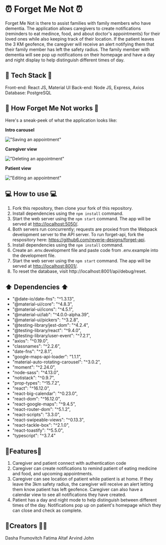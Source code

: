 # ⏰ Forget Me Not ⏰ 

Forget Me Not is there to assist families with family members who have dementia. The application allows caregivers to create notifications (reminders to eat medince, food, and about doctor's appointments) for their loved ones while also keeping track of their location. If the patient leaves the 3 KM geofence, the caregiver will receive an alert notifying them that their family member has left the safety radius. The family member with dementia will see pop up notifications on their homepage and have a day and night display to help distinguish different times of day. 

## 🧱 Tech Stack 🧱

Front-end: React JS, Material UI
Back-end: Node JS, Express, Axios
Database: PostgreSQL 

## 🔔 How Forget Me Not works 🔔

Here's a sneak-peek of what the application looks like: 

<b>Intro carousel</b>

!["Saving an appointment"](https://github.com/fatimaaltaf/scheduler/blob/master/public/GIFS/saving_appointments.gif)

<b>Caregiver view</b>

!["Deleting an appointment"](https://github.com/fatimaaltaf/scheduler/blob/master/public/GIFS/Deleting_Appointment.gif)

<b>Patient view</b>

!["Editing an appointment"](https://github.com/fatimaaltaf/scheduler/blob/master/public/GIFS/Editing_Appointment.gif)

## 💻 How to use  💻

1. Fork this repository, then clone your fork of this repository.
2. Install dependencies using the `npm install` command.
3. Start the web server using the `npm start` command. The app will be served at <http://localhost:5050/>. 
5. Both servers run concurrently; requests are proxied from the Webpack development server to the API server. To run forget-api, fork the respository here: https://github6.com/reverie-designs/forget-api. 
6. Install dependencies using the `npm install` command.
7. Create an .env.development file and paste code from .env.example into the development file. 
8. Start the web server using the `npm start` command. The app will be served at <http://localhost:8001/>. 
9. To reset the database, visit http://localhost:8001/api/debug/reset.

## ⬆️ Dependencies ⬆️

 * "@date-io/date-fns": "^1.3.13",
 * "@material-ui/core": "^4.8.3",
 * "@material-ui/icons": "^4.5.1",
 * "@material-ui/lab": "^4.0.0-alpha.39",
 * "@material-ui/pickers": "^3.2.8",
 * "@testing-library/jest-dom": "^4.2.4",
 * "@testing-library/react": "^9.4.0",
 * "@testing-library/user-event": "^7.2.1",
 * "axios": "^0.19.0",
 * "classnames": "^2.2.6",
 * "date-fns": "^2.8.1",
 * "google-maps-api-loader": "1.1.1",
 * "material-auto-rotating-carousel": "^3.0.2",
 * "moment": "^2.24.0",
 * "node-sass": "^4.13.0",
 * "notistack": "^0.9.7",
 * "prop-types": "^15.7.2",
 * "react": "^16.12.0",
 * "react-big-calendar": "^0.23.0",
 * "react-dom": "^16.12.0",
 * "react-google-maps": "^9.4.5",
 * "react-router-dom": "^5.1.2",
 * "react-scripts": "3.3.0",
 * "react-swipeable-views": "^0.13.3",
 * "react-tackle-box": "^2.1.0",
 * "react-toastify": "^5.5.0",
 * "typescript": "^3.7.4"

## 📌Features📌

1. Caregiver and patient connect with authentication code
2. Caregiver can create notifications to remind patient of eating medicine and food, and upcoming appointments.
3. Caregiver can see location of patient while patient is at home. If they leave the 3km safety radius, the caregiver will receive an alert letting them know patient has left geofence. Caregiver can also have a calendar view to see all notifications they have created. 
4. Patient has a day and night mode to help distinguish between different times of the day. Notifications pop up on patient's homepage which they can close and check as complete. 

## 🕺Creators 💃🏻
Dasha Frumovitch
Fatima Altaf
Arvind John


